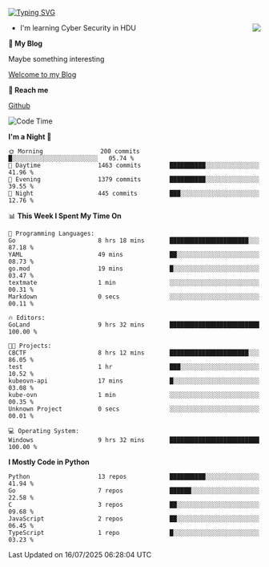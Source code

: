 [![Typing SVG](https://readme-typing-svg.herokuapp.com?font=Fira+Code&pause=1000&random=false&width=450&height=60&lines=Hello+%F0%9F%91%8B%F0%9F%8F%BB;I'm+JBNRZ)](https://git.io/typing-svg)

<a href="#">
  <img align="right" src="https://github-readme-stats.vercel.app/api?username=JBNRZ&show_icons=true&bg_color=15,f2f7fd,E0EAFC" />
</a>

- I'm learning Cyber Security in HDU

 **🌱 My Blog**

Maybe something interesting

[Welcome to my Blog](https://jbnrz.com.cn/)

 **💬 Reach me** 

[Github](https://github.com/JBNRZ)


<!--START_SECTION:waka-->
![Code Time](http://img.shields.io/badge/Code%20Time-1%2C313%20hrs%2026%20mins-blue)

**I'm a Night 🦉** 

```text
🌞 Morning                200 commits         █░░░░░░░░░░░░░░░░░░░░░░░░   05.74 % 
🌆 Daytime                1463 commits        ██████████░░░░░░░░░░░░░░░   41.96 % 
🌃 Evening                1379 commits        ██████████░░░░░░░░░░░░░░░   39.55 % 
🌙 Night                  445 commits         ███░░░░░░░░░░░░░░░░░░░░░░   12.76 % 
```


📊 **This Week I Spent My Time On** 

```text
💬 Programming Languages: 
Go                       8 hrs 18 mins       ██████████████████████░░░   87.18 % 
YAML                     49 mins             ██░░░░░░░░░░░░░░░░░░░░░░░   08.73 % 
go.mod                   19 mins             █░░░░░░░░░░░░░░░░░░░░░░░░   03.47 % 
textmate                 1 min               ░░░░░░░░░░░░░░░░░░░░░░░░░   00.31 % 
Markdown                 0 secs              ░░░░░░░░░░░░░░░░░░░░░░░░░   00.11 % 

🔥 Editors: 
GoLand                   9 hrs 32 mins       █████████████████████████   100.00 % 

🐱‍💻 Projects: 
CBCTF                    8 hrs 12 mins       ██████████████████████░░░   86.05 % 
test                     1 hr                ███░░░░░░░░░░░░░░░░░░░░░░   10.52 % 
kubeovn-api              17 mins             █░░░░░░░░░░░░░░░░░░░░░░░░   03.08 % 
kube-ovn                 1 min               ░░░░░░░░░░░░░░░░░░░░░░░░░   00.35 % 
Unknown Project          0 secs              ░░░░░░░░░░░░░░░░░░░░░░░░░   00.01 % 

💻 Operating System: 
Windows                  9 hrs 32 mins       █████████████████████████   100.00 % 
```

**I Mostly Code in Python** 

```text
Python                   13 repos            ██████████░░░░░░░░░░░░░░░   41.94 % 
Go                       7 repos             ██████░░░░░░░░░░░░░░░░░░░   22.58 % 
C                        3 repos             ██░░░░░░░░░░░░░░░░░░░░░░░   09.68 % 
JavaScript               2 repos             ██░░░░░░░░░░░░░░░░░░░░░░░   06.45 % 
TypeScript               1 repo              █░░░░░░░░░░░░░░░░░░░░░░░░   03.23 % 
```




 Last Updated on 16/07/2025 06:28:04 UTC
<!--END_SECTION:waka-->
